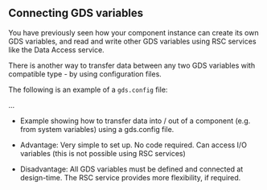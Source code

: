 ## Connecting GDS variables

You have previously seen how your component instance can create its own GDS variables, and read and write other GDS variables using RSC services like the Data Access service.

There is another way to transfer data between any two GDS variables with compatible type - by using configuration files.

The following is an example of a `gds.config` file:

...

- Example showing how to transfer data into / out of a component (e.g. from system variables) using a gds.config file.

- Advantage: Very simple to set up. No code required. Can access I/O variables (this is not possible using RSC services)
- Disadvantage: All GDS variables must be defined and connected at design-time. The RSC service provides more flexibility, if required.
